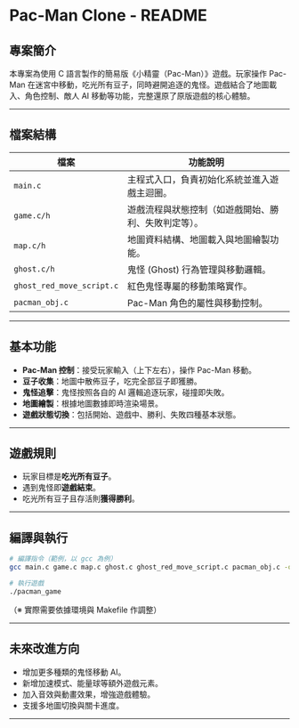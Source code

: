 # Pac-Man Clone - README

## 專案簡介
本專案為使用 C 語言製作的簡易版《小精靈（Pac-Man）》遊戲。玩家操作 Pac-Man 在迷宮中移動，吃光所有豆子，同時避開追逐的鬼怪。遊戲結合了地圖載入、角色控制、敵人 AI 移動等功能，完整還原了原版遊戲的核心體驗。

---

## 檔案結構

| 檔案         | 功能說明                                           |
|--------------|--------------------------------------------------|
| `main.c`     | 主程式入口，負責初始化系統並進入遊戲主迴圈。               |
| `game.c/h`   | 遊戲流程與狀態控制（如遊戲開始、勝利、失敗判定等）。          |
| `map.c/h`    | 地圖資料結構、地圖載入與地圖繪製功能。                       |
| `ghost.c/h`  | 鬼怪 (Ghost) 行為管理與移動邏輯。                           |
| `ghost_red_move_script.c` | 紅色鬼怪專屬的移動策略實作。                       |
| `pacman_obj.c` | Pac-Man 角色的屬性與移動控制。                             |

---

## 基本功能
- **Pac-Man 控制**：接受玩家輸入（上下左右），操作 Pac-Man 移動。
- **豆子收集**：地圖中散佈豆子，吃完全部豆子即獲勝。
- **鬼怪追擊**：鬼怪按照各自的 AI 邏輯追逐玩家，碰撞即失敗。
- **地圖繪製**：根據地圖數據即時渲染場景。
- **遊戲狀態切換**：包括開始、遊戲中、勝利、失敗四種基本狀態。

---

## 遊戲規則
- 玩家目標是**吃光所有豆子**。
- 遇到鬼怪即**遊戲結束**。
- 吃光所有豆子且存活則**獲得勝利**。

---

## 編譯與執行

```bash
# 編譯指令（範例，以 gcc 為例）
gcc main.c game.c map.c ghost.c ghost_red_move_script.c pacman_obj.c -o pacman_game

# 執行遊戲
./pacman_game
```

（※ 實際需要依據環境與 Makefile 作調整）

---

## 未來改進方向
- 增加更多種類的鬼怪移動 AI。
- 新增加速模式、能量球等額外遊戲元素。
- 加入音效與動畫效果，增強遊戲體驗。
- 支援多地圖切換與關卡進度。

---

